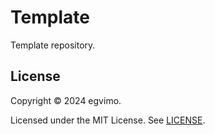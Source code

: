 # Template

Template repository.

## License

Copyright © 2024 egvimo.

Licensed under the MIT License. See [LICENSE](LICENSE).
